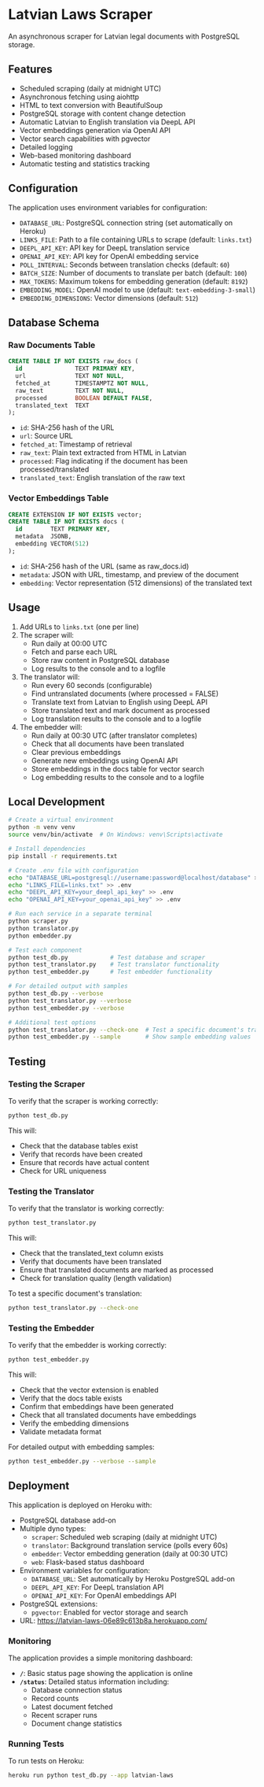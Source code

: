 # Latvian Laws Scraper

An asynchronous scraper for Latvian legal documents with PostgreSQL storage.

## Features

- Scheduled scraping (daily at midnight UTC)
- Asynchronous fetching using aiohttp
- HTML to text conversion with BeautifulSoup
- PostgreSQL storage with content change detection
- Automatic Latvian to English translation via DeepL API
- Vector embeddings generation via OpenAI API
- Vector search capabilities with pgvector
- Detailed logging
- Web-based monitoring dashboard
- Automatic testing and statistics tracking

## Configuration

The application uses environment variables for configuration:

- `DATABASE_URL`: PostgreSQL connection string (set automatically on Heroku)
- `LINKS_FILE`: Path to a file containing URLs to scrape (default: `links.txt`)
- `DEEPL_API_KEY`: API key for DeepL translation service
- `OPENAI_API_KEY`: API key for OpenAI embedding service
- `POLL_INTERVAL`: Seconds between translation checks (default: `60`)
- `BATCH_SIZE`: Number of documents to translate per batch (default: `100`)
- `MAX_TOKENS`: Maximum tokens for embedding generation (default: `8192`)
- `EMBEDDING_MODEL`: OpenAI model to use (default: `text-embedding-3-small`)
- `EMBEDDING_DIMENSIONS`: Vector dimensions (default: `512`)

## Database Schema

### Raw Documents Table

```sql
CREATE TABLE IF NOT EXISTS raw_docs (
  id               TEXT PRIMARY KEY,
  url              TEXT NOT NULL,
  fetched_at       TIMESTAMPTZ NOT NULL,
  raw_text         TEXT NOT NULL,
  processed        BOOLEAN DEFAULT FALSE,
  translated_text  TEXT
);
```

- `id`: SHA-256 hash of the URL
- `url`: Source URL
- `fetched_at`: Timestamp of retrieval
- `raw_text`: Plain text extracted from HTML in Latvian
- `processed`: Flag indicating if the document has been processed/translated
- `translated_text`: English translation of the raw text

### Vector Embeddings Table

```sql
CREATE EXTENSION IF NOT EXISTS vector;
CREATE TABLE IF NOT EXISTS docs (
  id        TEXT PRIMARY KEY,
  metadata  JSONB,
  embedding VECTOR(512)
);
```

- `id`: SHA-256 hash of the URL (same as raw_docs.id)
- `metadata`: JSON with URL, timestamp, and preview of the document
- `embedding`: Vector representation (512 dimensions) of the translated text

## Usage

1. Add URLs to `links.txt` (one per line)
2. The scraper will:
   - Run daily at 00:00 UTC
   - Fetch and parse each URL
   - Store raw content in PostgreSQL database
   - Log results to the console and to a logfile
3. The translator will:
   - Run every 60 seconds (configurable)
   - Find untranslated documents (where processed = FALSE)
   - Translate text from Latvian to English using DeepL API
   - Store translated text and mark document as processed
   - Log translation results to the console and to a logfile
4. The embedder will:
   - Run daily at 00:30 UTC (after translator completes)
   - Check that all documents have been translated
   - Clear previous embeddings
   - Generate new embeddings using OpenAI API
   - Store embeddings in the docs table for vector search
   - Log embedding results to the console and to a logfile

## Local Development

```bash
# Create a virtual environment
python -m venv venv
source venv/bin/activate  # On Windows: venv\Scripts\activate

# Install dependencies
pip install -r requirements.txt

# Create .env file with configuration
echo "DATABASE_URL=postgresql://username:password@localhost/database" > .env
echo "LINKS_FILE=links.txt" >> .env
echo "DEEPL_API_KEY=your_deepl_api_key" >> .env
echo "OPENAI_API_KEY=your_openai_api_key" >> .env

# Run each service in a separate terminal
python scraper.py
python translator.py
python embedder.py

# Test each component
python test_db.py            # Test database and scraper
python test_translator.py    # Test translator functionality
python test_embedder.py      # Test embedder functionality

# For detailed output with samples
python test_db.py --verbose
python test_translator.py --verbose
python test_embedder.py --verbose

# Additional test options
python test_translator.py --check-one  # Test a specific document's translation
python test_embedder.py --sample       # Show sample embedding values
```

## Testing

### Testing the Scraper
To verify that the scraper is working correctly:

```bash
python test_db.py
```

This will:
- Check that the database tables exist
- Verify that records have been created
- Ensure that records have actual content
- Check for URL uniqueness

### Testing the Translator
To verify that the translator is working correctly:

```bash
python test_translator.py
```

This will:
- Check that the translated_text column exists
- Verify that documents have been translated
- Ensure that translated documents are marked as processed
- Check for translation quality (length validation)

To test a specific document's translation:

```bash
python test_translator.py --check-one
```

### Testing the Embedder
To verify that the embedder is working correctly:

```bash
python test_embedder.py
```

This will:
- Check that the vector extension is enabled
- Verify that the docs table exists
- Confirm that embeddings have been generated
- Check that all translated documents have embeddings
- Verify the embedding dimensions
- Validate metadata format

For detailed output with embedding samples:

```bash
python test_embedder.py --verbose --sample
```

## Deployment

This application is deployed on Heroku with:
- PostgreSQL database add-on
- Multiple dyno types:
  - `scraper`: Scheduled web scraping (daily at midnight UTC)
  - `translator`: Background translation service (polls every 60s)
  - `embedder`: Vector embedding generation (daily at 00:30 UTC)
  - `web`: Flask-based status dashboard
- Environment variables for configuration:
  - `DATABASE_URL`: Set automatically by Heroku PostgreSQL add-on
  - `DEEPL_API_KEY`: For DeepL translation API
  - `OPENAI_API_KEY`: For OpenAI embeddings API
- PostgreSQL extensions:
  - `pgvector`: Enabled for vector storage and search
- URL: https://latvian-laws-06e89c613b8a.herokuapp.com/

### Monitoring

The application provides a simple monitoring dashboard:

- **`/`**: Basic status page showing the application is online
- **`/status`**: Detailed status information including:
  - Database connection status
  - Record counts
  - Latest document fetched
  - Recent scraper runs
  - Document change statistics

### Running Tests

To run tests on Heroku:

```bash
heroku run python test_db.py --app latvian-laws
```
